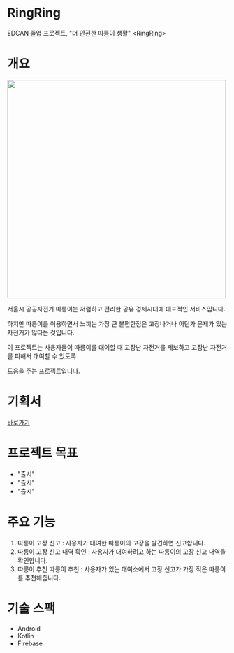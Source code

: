 # RingRing
EDCAN 졸업 프로젝트, "더 안전한 따릉이 생활" &lt;RingRing>

# 개요
<img width="500px" src="https://www.notion.so/image/https%3A%2F%2Fs3-us-west-2.amazonaws.com%2Fsecure.notion-static.com%2F9d5ed169-3812-45f4-96a6-7fe21ee1c3d4%2FGroup_5.png?id=5e65b426-3b62-4989-9323-1d8b0acb9437&table=block&spaceId=b58bdc06-fba1-4b23-891c-20fb9b33f93b&width=860&userId=1757a040-ad6e-4295-9898-b367787edfbd&cache=v2"/>

서울시 공공자전거 따릉이는 저렴하고 편리한 공유 경제시대에 대표적인 서비스입니다.

하지만 따릉이를 이용하면서 느끼는 가장 큰 불편한점은
고장나거나 어딘가 문제가 있는 자전거가 많다는 것입니다.

이 프로젝트는 사용자들이 따릉이를 대여할 때 고장난 자전거를 제보하고 고장난 자전거를 피해서 대여할 수 있도록

도움을 주는 프로젝트입니다.

# 기획서
[바로가기](https://www.figma.com/proto/QR4yWu6qkf96sixoLqt9jz/Project---RingRing?node-id=157-28&scaling=contain&page-id=157%3A27)

# 프로젝트 목표
- "출시"
- "출시"
- "출시"

# 주요 기능
1. 따릉이 고장 신고 : 사용자가 대여한 따릉이의 고장을 발견하면 신고합니다.
2. 따릉이 고장 신고 내역 확인 : 사용자가 대여하려고 하는 따릉이의 고장 신고 내역을 확인합니다.
3. 따릉이 추천	따릉이 추천 : 사용자가 있는 대여소에서 고장 신고가 가장 적은 따릉이를 추천해줍니다.

# 기술 스팩
- Android
- Kotlin
- Firebase
